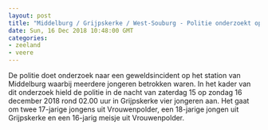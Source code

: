 ```yaml
---
layout: post
title: "Middelburg / Grijpskerke / West-Souburg - Politie onderzoekt openlijke geweldpleging"
date: Sun, 16 Dec 2018 10:48:00 GMT
categories: 
- zeeland 
- veere 
---
```


De politie doet onderzoek naar een geweldsincident op het station van Middelburg waarbij meerdere jongeren betrokken waren. In het kader van dit onderzoek hield de politie in de nacht van zaterdag 15 op zondag 16 december 2018 rond 02.00 uur in Grijpskerke vier jongeren aan. Het gaat om twee 17-jarige jongens uit Vrouwenpolder, een 18-jarige jongen uit Grijpskerke en een 16-jarig meisje uit Vrouwenpolder.
